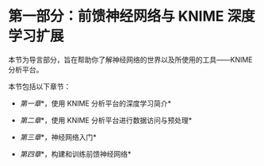 # 第一部分：前馈神经网络与 KNIME 深度学习扩展

本节为导言部分，旨在帮助你了解神经网络的世界以及所使用的工具——KNIME 分析平台。

本节包括以下章节：

+   *第一章**，使用 KNIME 分析平台的深度学习简介*

+   *第二章**，使用 KNIME 分析平台进行数据访问与预处理*

+   *第三章**，神经网络入门*

+   *第四章**，构建和训练前馈神经网络*
